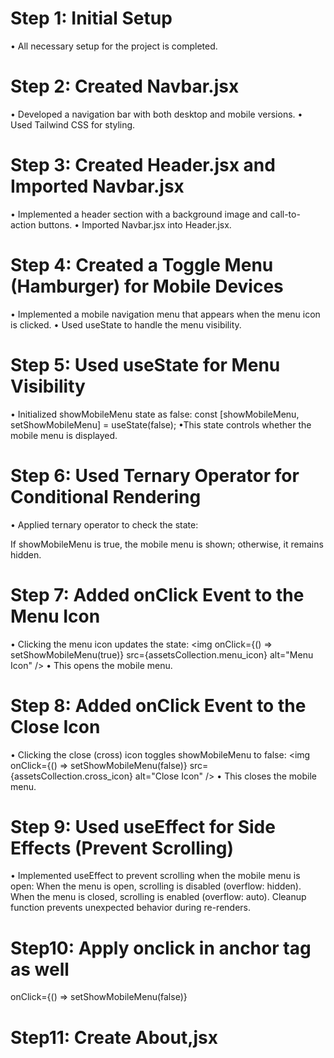 # Step 1: Initial Setup
• All necessary setup for the project is completed.

# Step 2: Created Navbar.jsx
• Developed a navigation bar with both desktop and mobile versions.
• Used Tailwind CSS for styling.

# Step 3: Created Header.jsx and Imported Navbar.jsx
• Implemented a header section with a background image and call-to-action buttons.
• Imported Navbar.jsx into Header.jsx.

# Step 4: Created a Toggle Menu (Hamburger) for Mobile Devices
• Implemented a mobile navigation menu that appears when the menu icon is clicked.
• Used useState to handle the menu visibility.

# Step 5: Used useState for Menu Visibility
• Initialized showMobileMenu state as false:
  const [showMobileMenu, setShowMobileMenu] = useState(false);
•This state controls whether the mobile menu is displayed.

# Step 6: Used Ternary Operator for Conditional Rendering
• Applied ternary operator to check the state:
<div className={`md:hidden ${showMobileMenu ? "fixed w-full h-screen" : "hidden"}`}>
If showMobileMenu is true, the mobile menu is shown; otherwise, it remains hidden.

# Step 7: Added onClick Event to the Menu Icon
• Clicking the menu icon updates the state:
<img onClick={() => setShowMobileMenu(true)} src={assetsCollection.menu_icon} alt="Menu Icon" />
• This opens the mobile menu.

# Step 8: Added onClick Event to the Close Icon
• Clicking the close (cross) icon toggles showMobileMenu to false:
<img onClick={() => setShowMobileMenu(false)} src={assetsCollection.cross_icon} alt="Close Icon" />
• This closes the mobile menu.

# Step 9: Used useEffect for Side Effects (Prevent Scrolling)
• Implemented useEffect to prevent scrolling when the mobile menu is open:
When the menu is open, scrolling is disabled (overflow: hidden).
When the menu is closed, scrolling is enabled (overflow: auto).
Cleanup function prevents unexpected behavior during re-renders.

# Step10: Apply onclick in anchor tag as well
onClick={() => setShowMobileMenu(false)} 

# Step11: Create About,jsx



